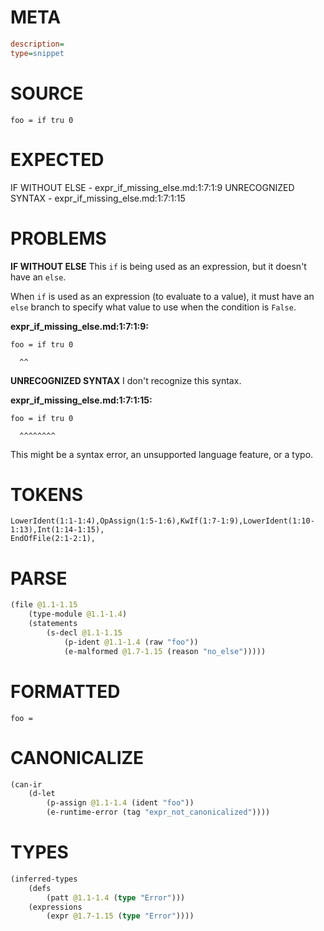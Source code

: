 # META
~~~ini
description=
type=snippet
~~~
# SOURCE
~~~roc
foo = if tru 0
~~~
# EXPECTED
IF WITHOUT ELSE - expr_if_missing_else.md:1:7:1:9
UNRECOGNIZED SYNTAX - expr_if_missing_else.md:1:7:1:15
# PROBLEMS
**IF WITHOUT ELSE**
This `if` is being used as an expression, but it doesn't have an `else`.

When `if` is used as an expression (to evaluate to a value), it must have an `else` branch to specify what value to use when the condition is `False`.

**expr_if_missing_else.md:1:7:1:9:**
```roc
foo = if tru 0
```
      ^^


**UNRECOGNIZED SYNTAX**
I don't recognize this syntax.

**expr_if_missing_else.md:1:7:1:15:**
```roc
foo = if tru 0
```
      ^^^^^^^^

This might be a syntax error, an unsupported language feature, or a typo.

# TOKENS
~~~zig
LowerIdent(1:1-1:4),OpAssign(1:5-1:6),KwIf(1:7-1:9),LowerIdent(1:10-1:13),Int(1:14-1:15),
EndOfFile(2:1-2:1),
~~~
# PARSE
~~~clojure
(file @1.1-1.15
	(type-module @1.1-1.4)
	(statements
		(s-decl @1.1-1.15
			(p-ident @1.1-1.4 (raw "foo"))
			(e-malformed @1.7-1.15 (reason "no_else")))))
~~~
# FORMATTED
~~~roc
foo = 
~~~
# CANONICALIZE
~~~clojure
(can-ir
	(d-let
		(p-assign @1.1-1.4 (ident "foo"))
		(e-runtime-error (tag "expr_not_canonicalized"))))
~~~
# TYPES
~~~clojure
(inferred-types
	(defs
		(patt @1.1-1.4 (type "Error")))
	(expressions
		(expr @1.7-1.15 (type "Error"))))
~~~
